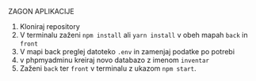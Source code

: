 ZAGON APLIKACIJE

1. Kloniraj repository
2. V terminalu zaženi ``npm install`` ali ``yarn install`` v obeh mapah ``back`` in ``front``
3. V mapi back preglej datoteko ``.env`` in zamenjaj podatke po potrebi
4. v phpmyadminu kreiraj novo databazo z imenom ``inventar``
5. Zaženi ``back`` ter ``front`` v terminalu z ukazom `npm start`.
